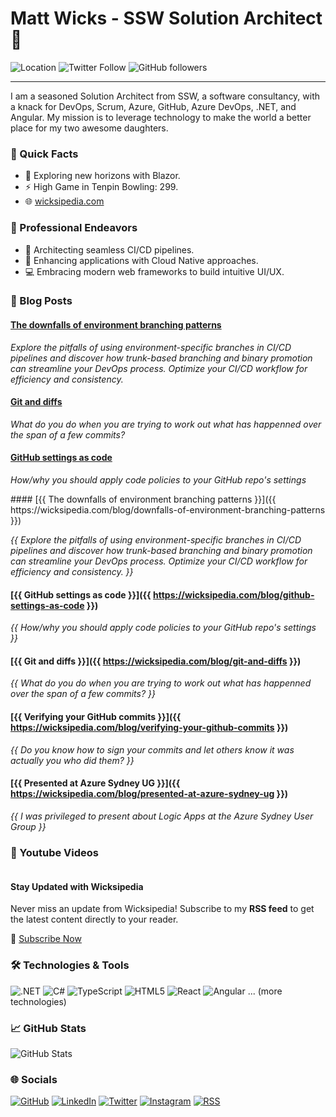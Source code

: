 # Matt Wicks - SSW Solution Architect 👋

![Location](https://img.shields.io/badge/-Newcastle,_Australia-0891b2?style=flat-square)
![Twitter Follow](https://img.shields.io/twitter/follow/matteightyate?logo=twitter&style=flat-square&color=0891b2)
![GitHub followers](https://img.shields.io/github/followers/wicksipedia?logo=github&style=flat-square&color=0891b2)

---

I am a seasoned Solution Architect from SSW, a software consultancy, with a knack for DevOps, Scrum, Azure, GitHub, Azure DevOps, .NET, and Angular. My mission is to leverage technology to make the world a better place for my two awesome daughters.

### 🎯 Quick Facts

- 🌱 Exploring new horizons with Blazor.
- ⚡ High Game in Tenpin Bowling: 299.
- 🌐 [wicksipedia.com](https://wicksipedia.com)
  
### 💼 Professional Endeavors

- 🔄 Architecting seamless CI/CD pipelines.
- 🚀 Enhancing applications with Cloud Native approaches.
- 💻 Embracing modern web frameworks to build intuitive UI/UX.

### 📙 Blog Posts

<!--START_SECTION:feed-->
#### [The downfalls of environment branching patterns](https://wicksipedia.com/blog/downfalls-of-environment-branching-patterns) 
*Explore the pitfalls of using environment-specific branches in CI/CD pipelines and discover how trunk-based branching and binary promotion can streamline your DevOps process. Optimize your CI/CD workflow for efficiency and consistency.*
#### [Git and diffs](https://wicksipedia.com/blog/git-and-diffs) 
*What do you do when you are trying to work out what has happenned over the span of a few commits?*
#### [GitHub settings as code](https://wicksipedia.com/blog/github-settings-as-code) 
*How/why you should apply code policies to your GitHub repo's settings*
<!--END_SECTION:feed-->
<!-- BLOG-POST-LIST:START -->#### [{{ The downfalls of environment branching patterns }}]({{ https://wicksipedia.com/blog/downfalls-of-environment-branching-patterns }}) 
*{{ Explore the pitfalls of using environment-specific branches in CI/CD pipelines and discover how trunk-based branching and binary promotion can streamline your DevOps process. Optimize your CI/CD workflow for efficiency and consistency. }}*

#### [{{ GitHub settings as code }}]({{ https://wicksipedia.com/blog/github-settings-as-code }}) 
*{{ How/why you should apply code policies to your GitHub repo&#39;s settings }}*

#### [{{ Git and diffs }}]({{ https://wicksipedia.com/blog/git-and-diffs }}) 
*{{ What do you do when you are trying to work out what has happenned over the span of a few commits? }}*

#### [{{ Verifying your GitHub commits }}]({{ https://wicksipedia.com/blog/verifying-your-github-commits }}) 
*{{ Do you know how to sign your commits and let others know it was *actually* you who did them? }}*

#### [{{ Presented at Azure Sydney UG }}]({{ https://wicksipedia.com/blog/presented-at-azure-sydney-ug }}) 
*{{ I was privileged to present about Logic Apps at the Azure Sydney User Group }}*

<!-- BLOG-POST-LIST:END -->

### 🎥 Youtube Videos
<table>
<!-- YOUTUBE-VIDEO-LIST:START -->
<!-- YOUTUBE-VIDEO-LIST:END -->
</table>

#### Stay Updated with Wicksipedia

Never miss an update from Wicksipedia! Subscribe to my **RSS feed** to get the latest content directly to your reader.

🔗 [Subscribe Now](https://wicksipedia.com/feed.xml)

### 🛠️ Technologies & Tools

![.NET](https://img.shields.io/badge/-_.NET-512BD4?style=flat-square&logo=.net&logoColor=white)
![C#](https://img.shields.io/badge/-C_Sharp-239120?style=flat-square&logo=c-sharp&logoColor=white)
![TypeScript](https://img.shields.io/badge/-TypeScript-3178C6?style=flat-square&logo=typescript&logoColor=white)
![HTML5](https://img.shields.io/badge/-HTML5-E34F26?style=flat-square&logo=html5&logoColor=white)
![React](https://img.shields.io/badge/-React-61DAFB?style=flat-square&logo=react&logoColor=white)
![Angular](https://img.shields.io/badge/-Angular-DD0031?style=flat-square&logo=angular&logoColor=white)
... (more technologies)

### 📈 GitHub Stats

![GitHub Stats](https://github-readme-stats.vercel.app/api?username=wicksipedia&show_icons=true&hide=&count_private=true&title_color=0891b2&text_color=ffffff&icon_color=0891b2&bg_color=1c1917&hide_border=true&show_icons=true)

### 🌐 Socials

[![GitHub](https://img.icons8.com/nolan/64/github.png)](https://www.github.com/wicksipedia) 
[![LinkedIn](https://img.icons8.com/nolan/64/linkedin.png)](https://www.linkedin.com/comm/mynetwork/discovery-see-all?usecase=PEOPLE_FOLLOWS&followMember=matt-wicks)
[![Twitter](https://img.icons8.com/nolan/64/twitter.png)](https://www.twitter.com/matteightyate)
[![Instagram](https://img.icons8.com/nolan/64/instagram-new.png)](http://www.instagram.com/wicksipedia)
[![RSS](https://img.icons8.com/nolan/64/rss.png)](https://wicksipedia.com/feed.xml)
